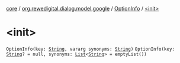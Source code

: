 [core](../../index.md) / [org.rewedigital.dialog.model.google](../index.md) / [OptionInfo](index.md) / [&lt;init&gt;](./-init-.md)

# &lt;init&gt;

`OptionInfo(key: `[`String`](https://kotlinlang.org/api/latest/jvm/stdlib/kotlin/-string/index.html)`, vararg synonyms: `[`String`](https://kotlinlang.org/api/latest/jvm/stdlib/kotlin/-string/index.html)`)`
`OptionInfo(key: `[`String`](https://kotlinlang.org/api/latest/jvm/stdlib/kotlin/-string/index.html)`? = null, synonyms: `[`List`](https://kotlinlang.org/api/latest/jvm/stdlib/kotlin.collections/-list/index.html)`<`[`String`](https://kotlinlang.org/api/latest/jvm/stdlib/kotlin/-string/index.html)`> = emptyList())`